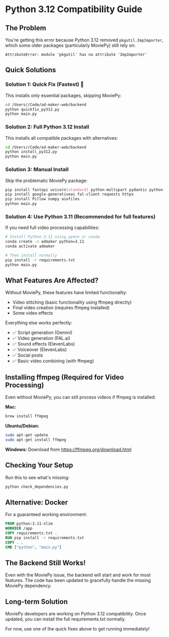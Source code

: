 # Python 3.12 Compatibility Guide

## The Problem

You're getting this error because Python 3.12 removed `pkgutil.ImpImporter`, which some older packages (particularly MoviePy) still rely on:

```
AttributeError: module 'pkgutil' has no attribute 'ImpImporter'
```

## Quick Solutions

### Solution 1: Quick Fix (Fastest) 🚀
This installs only essential packages, skipping MoviePy:

```bash
cd /Users//Code/ad-maker-web/backend
python quickfix_py312.py
python main.py
```

### Solution 2: Full Python 3.12 Install
This installs all compatible packages with alternatives:

```bash
cd /Users//Code/ad-maker-web/backend
python install_py312.py
python main.py
```

### Solution 3: Manual Install
Skip the problematic MoviePy package:

```bash
pip install fastapi uvicorn[standard] python-multipart pydantic python-dotenv
pip install google-generativeai fal-client requests httpx
pip install Pillow numpy aiofiles
python main.py
```

### Solution 4: Use Python 3.11 (Recommended for full features)
If you need full video processing capabilities:

```bash
# Install Python 3.11 using pyenv or conda
conda create -n admaker python=3.11
conda activate admaker

# Then install normally
pip install -r requirements.txt
python main.py
```

## What Features Are Affected?

Without MoviePy, these features have limited functionality:
- Video stitching (basic functionality using ffmpeg directly)
- Final video creation (requires ffmpeg installed)
- Some video effects

Everything else works perfectly:
- ✅ Script generation (Gemini)
- ✅ Video generation (FAL.ai)
- ✅ Sound effects (ElevenLabs)
- ✅ Voiceover (ElevenLabs)
- ✅ Social posts
- ✅ Basic video combining (with ffmpeg)

## Installing ffmpeg (Required for Video Processing)

Even without MoviePy, you can still process videos if ffmpeg is installed:

**Mac:**
```bash
brew install ffmpeg
```

**Ubuntu/Debian:**
```bash
sudo apt-get update
sudo apt-get install ffmpeg
```

**Windows:**
Download from https://ffmpeg.org/download.html

## Checking Your Setup

Run this to see what's missing:
```bash
python check_dependencies.py
```

## Alternative: Docker

For a guaranteed working environment:

```dockerfile
FROM python:3.11-slim
WORKDIR /app
COPY requirements.txt .
RUN pip install -r requirements.txt
COPY . .
CMD ["python", "main.py"]
```

## The Backend Still Works!

Even with the MoviePy issue, the backend will start and work for most features. The code has been updated to gracefully handle the missing MoviePy dependency.

## Long-term Solution

MoviePy developers are working on Python 3.12 compatibility. Once updated, you can install the full requirements.txt normally.

For now, use one of the quick fixes above to get running immediately!
